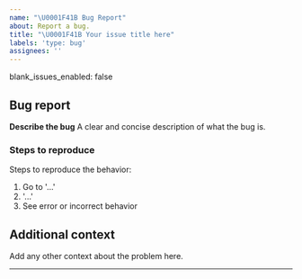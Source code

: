 ```yaml
---
name: "\U0001F41B Bug Report"
about: Report a bug.
title: "\U0001F41B Your issue title here"
labels: 'type: bug'
assignees: ''
---
```

blank_issues_enabled: false

## Bug report

**Describe the bug**
A clear and concise description of what the bug is.

### Steps to reproduce

Steps to reproduce the behavior:

1. Go to '...'
2. '...'
3. See error or incorrect behavior

## Additional context

Add any other context about the problem here.

---

